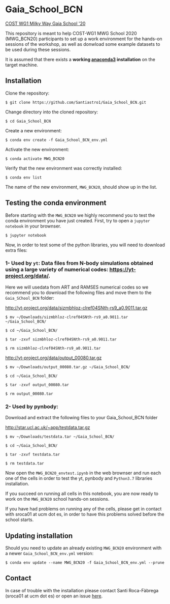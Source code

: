 # Gaia_School_BCN

[COST WG1 Milky Way Gaia School '20](https://indico.icc.ub.edu/event/52/)

This repository is meant to help COST-WG1 MWG School 2020 (MWG_BCN20) participants to set up a work environment for the hands-on sessions of the workshop, as well as donwload some example datasets to be used during these sessions. 

It is assumed that there exists a **working [anaconda3](https://www.anaconda.com/distribution/) installation** on the target machine. 

## Installation

Clone the repository:

```console
$ git clone https://github.com/Santiastro1/Gaia_School_BCN.git
```

Change directory into the cloned repository:

```console
$ cd Gaia_School_BCN
```
Create a new environment:

```console
$ conda env create -f Gaia_School_BCN_env.yml
```
Activate the new environment:

```console
$ conda activate MWG_BCN20
```
Verify that the new environment was correctly installed:

```console
$ conda env list
```
The name of the new environment, ```MWG_BCN20```, should show up in the list. 

## Testing the conda environment

Before starting with the ```MWG_BCN20``` we highly recommend you to test the conda environment you have just created. 
First, try to open a ```jupyter notebook``` in your brownser.

```console
$ jupyter notebook
```

Now, in order to test some of the python libraries, you will need to download extra files:

### 1- Used by ```yt```: Data files from N-body simulations obtained using a large variety of numerical codes: https://yt-project.org/data/.

Here we will usedata from ART and RAMSES numerical codes so we recommend you to download the following files and move them to the ```Gaia_SChool_BCN``` folder:

http://yt-project.org/data/sizmbhloz-clref04SNth-rs9_a0.9011.tar.gz

```console
$ mv ~/Downloads/sizmbhloz-clref04SNth-rs9_a0.9011.tar ~/Gaia_School_BCN/
```

```console
$ cd ~/Gaia_School_BCN/
```

```console
$ tar -zxvf sizmbhloz-clref04SNth-rs9_a0.9011.tar

```
```console
$ rm sizmbhloz-clref04SNth-rs9_a0.9011.tar
```

http://yt-project.org/data/output_00080.tar.gz

```console
$ mv ~/Downloads/output_00080.tar.gz ~/Gaia_School_BCN/
```

```console
$ cd ~/Gaia_School_BCN/
```

```console
$ tar -zxvf output_00080.tar
```

```console
$ rm output_00080.tar
```

### 2- Used by pynbody:

Download and extract the following files to your Gaia_School_BCN folder

http://star.ucl.ac.uk/~app/testdata.tar.gz

```console
$ mv ~/Downloads/testdata.tar ~/Gaia_School_BCN/
```

```console
$ cd ~/Gaia_School_BCN/
```

```console
$ tar -zxvf testdata.tar
```

```console
$ rm testdata.tar
```

Now open the ```MWG_BCN20_envtest.ipynb``` in the web brownser and run each one of the cells in order to test the yt, pynbody and ```Python3.7``` libraries installation.

If you succeed on running all cells in this notebook, you are now ready to work on the ```MWG_BCN20``` school hands-on sessions.

If you have had problems on running any of the cells, please get in contact with sroca01 at ucm dot es, in order to have this problems solved before the school starts.

## Updating installation

Should you need to update an already existing ```MWG_BCN20``` environment with a newer ```Gaia_School_BCN_env.yml``` version:

```console
$ conda env update --name MWG_BCN20 -f Gaia_School_BCN_env.yml --prune
```

## Contact

In case of trouble with the installation please contact Santi Roca-Fàbrega (sroca01 at ucm dot es) or open an issue [here](https://github.com/Santiastro1/Gaia_School_BCN/issues).
